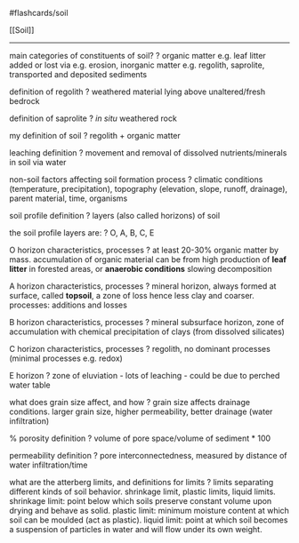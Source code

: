 #flashcards/soil

[[Soil]]

---

main categories of constituents of soil?
?
organic matter e.g. leaf litter added or lost via e.g. erosion, inorganic matter e.g. regolith, saprolite, transported and deposited sediments

definition of regolith
?
weathered material lying above unaltered/fresh bedrock

definition of saprolite
?
*in situ* weathered rock

my definition of soil
?
regolith + organic matter

leaching definition
?
movement and removal of dissolved nutrients/minerals in soil via water

non-soil factors affecting soil formation process
?
climatic conditions (temperature, precipitation), topography (elevation, slope, runoff, drainage), parent material, time, organisms

soil profile definition
?
layers (also called horizons) of soil

the soil profile layers are:
?
O, A, B, C, E

O horizon characteristics, processes
?
at least 20-30% organic matter by mass. accumulation of organic material can be from high production of **leaf litter** in forested areas, or **anaerobic conditions** slowing decomposition

A horizon characteristics, processes
?
mineral horizon, always formed at surface, called **topsoil**, a zone of loss hence less clay and coarser. processes: additions and losses

B horizon characteristics, processes
?
mineral subsurface horizon, zone of accumulation with chemical precipitation of clays (from dissolved silicates)

C horizon characteristics, processes
?
regolith, no dominant processes (minimal processes e.g. redox)

E horizon
?
zone of eluviation - lots of leaching - could be due to perched water table

what does grain size affect, and how
?
grain size affects drainage conditions. larger grain size, higher permeability, better drainage (water infiltration)

% porosity definition
?
volume of pore space/volume of sediment \* 100

permeability definition
?
pore interconnectedness, measured by distance of water infiltration/time

what are the atterberg limits, and definitions for limits
?
limits separating different kinds of soil behavior. shrinkage limit, plastic limits, liquid limits. shrinkage limit: point below which soils preserve constant volume upon drying and behave as solid. plastic limit: minimum moisture content at which soil can be moulded (act as plastic). liquid limit: point at which soil becomes a suspension of particles in water and will flow under its own weight.